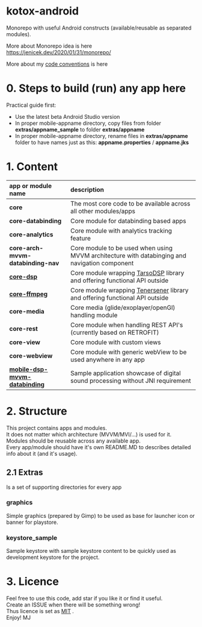 # kotox-android

Monorepo with useful Android constructs (available/reusable as separated modules).  

More about Monorepo idea is here https://jenicek.dev/2020/01/31/monorepo/     

More about my [code conventions](code-conventions.md) is here

# 0. Steps to build (run) any app here  
Practical guide first:

- Use the latest beta Android Studio version
- In proper mobile-appname directory, copy files from folder **extras/appname_sample** to folder **extras/appname** 
- In proper mobile-appname directory, rename files in **extras/appname** folder to have names just as this: **appname.properties** / **appname.jks**

# 1. Content

| app or module name                                                                         | description                                                                                                                |
|:-------------------------------------------------------------------------------------------|:---------------------------------------------------------------------------------------------------------------------------|                                                                            
| **core**                                                                                   | The most core code to be available across all other modules/apps                                                               |
| **core-databinding**                                                                       | Core module for databinding based apps                                                                                     |
| **core-analytics**                                                                         | Core module with analytics tracking feature                                                                                |
| **core-arch-mvvm-databinding-nav**                                                         | Core module to be used when using MVVM architecture with databinging and navigation component                              |
| **[core-dsp](./core-dsp/readme.md)**                                                       | Core module wrapping [TarsoDSP](https://github.com/JorenSix/TarsosDSP) library and offering functional API outside         |
| **[core-ffmpeg](./core-ffmpeg/readme.md)**                                                 | Core module wrapping [Tenersener](https://github.com/tanersener/mobile-ffmpeg) library and offering functional API outside |
| **core-media**                                                                             | Core media (glide/exoplayer/openGl) handling module                                                                        |
| **core-rest**                                                                              | Core module when handling REST API's (currently based on RETROFIT)                                                         |
| **core-view**                                                                              | Core module with custom views                                                                                              |
| **core-webview**                                                                           | Core module with generic webView to be used anywhere in any app                                                            |
| **[mobile-dsp-mvvm-databinding](./mobile-dsp-mvvm-databinding/readme.md)**                 | Sample application showcase of digital sound processing without JNI requirement                                            |  


# 2. Structure
This project contains apps and modules.   
It does not matter which architecture (MVVM/MVI/...) is used for it.  
Modules should be reusable across any available app.  
Every app/module should have it's own README.MD to describes detailed info about it (and it's usage).  


## 2.1 Extras
Is a set of supporting directories for every app
### graphics
Simple graphics (prepared by Gimp) to be used as base for launcher icon or banner for playstore.  
### keystore_sample
Sample keystore with sample keystore content to be quickly used as development keystore for the project.

# 3. Licence
Feel free to use this code, add star if you like it or find it useful.  
Create an ISSUE when there will be something wrong!  
Thus licence is set as [MIT](LICENSE) .  
Enjoy! MJ